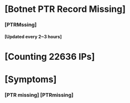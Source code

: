 # [Botnet PTR Record Missing]
### [PTRMssing]
#### [Updated every 2~3 hours]

# [Counting 22636 IPs]

# [Symptoms] 
###   [PTR missing] [PTRmissing]

